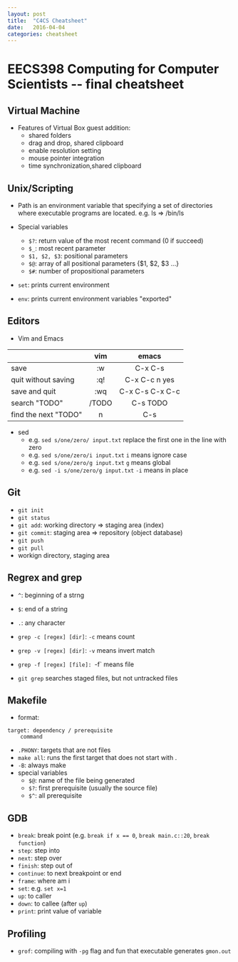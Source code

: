 ```yaml
---
layout: post
title:  "C4CS Cheatsheet"
date:   2016-04-04
categories: cheatsheet
---
```


# EECS398 Computing for Computer Scientists -- final cheatsheet

## Virtual Machine
* Features of Virtual Box guest addition:
	* shared folders
	* drag and drop, shared clipboard
	* enable resolution setting
	* mouse pointer integration
	* time  synchronization,shared clipboard

## Unix/Scripting
* Path is an environment variable that specifying a set of directories where executable programs are located. e.g. ls => /bin/ls
* Special variables	
	* `$?`: return value of the most recent command (0 if succeed)
	* `$_`: most recent parameter
	* `$1, $2, $3`: positional parameters
	* `$@`: array of all positional parameters {$1, $2, $3 ...}
	* `$#`: number of propositional parameters

* `set`: prints current environment
* `env`: prints current environment variables "exported"

## Editors
* Vim and Emacs

|   |vim|emacs|
|:---|:---:|:---:|
|save|:w|C-x C-s|
|quit without saving|:q!|C-x C-c n yes|
|save and quit|:wq|C-x C-s C-x C-c|
|search "TODO"|/TODO|C-s TODO|
|find the next "TODO"|n|C-s|

* sed
	* e.g. `sed s/one/zero/ input.txt` replace the first one in the line with zero
	* e.g. `sed s/one/zero/i input.txt` `i` means ignore case
	* e.g. `sed s/one/zero/g input.txt` `g` means global
	* e.g. `sed -i s/one/zero/g input.txt` `-i` means in place

## Git
* `git init`
* `git status`
* `git add`: working directory => staging area (index)
* `git commit`: staging area => repository (object database)
* `git push`
* `git pull`
* workign directory, staging area

## Regrex and grep
* `^`: beginning of a strng
* `$`: end of a string
* `.`: any character

* `grep -c [regex] [dir]`: `-c` means count
* `grep -v [regex] [dir]`: `-v` means invert match
* `grep -f [regex] [file]: `-f` means file
* `git grep` searches staged files, but not untracked files

## Makefile
* format:

~~~
target: dependency / prerequisite
	command
~~~

* `.PHONY`: targets that are not files
* `make all`: runs the first target that does not start with .
* `-B`: always make
* special variables
	* `$@`: name of the file being generated
	* `$?`: first prerequisite (usually the source file)
	* `$^`: all prerequisite

## GDB
* `break`: break point (e.g. `break if x == 0`, `break main.c::20`, `break function`)
* `step`: step into
* `next`: step over
* `finish`: step out of
* `continue`: to next breakpoint or end
* `frame`: where am i
* `set`: e.g. `set x=1`
* `up`: to caller
* `down`: to callee (after `up`)
* `print`: print value of variable


## Profiling
* `grof`: compiling with `-pg` flag and fun that executable generates `gmon.out`
